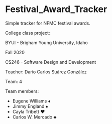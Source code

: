# Festival_Award_Tracker
Simple tracker for NFMC festival awards.

College class project:

BYUI - Brigham Young University, Idaho

Fall 2020

CS246 - Software Design and Development

Teacher: Dario Carlos Suárez González

Team: 4

Team members:
- Eugene Williams ♦
- Jimmy England ♠
- Cayla Tribett ♥
- Carlos W. Mercado ♣
